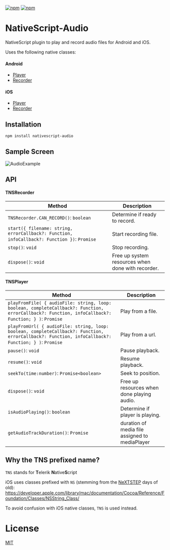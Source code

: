 [![npm](https://img.shields.io/npm/v/nativescript-audio.svg)](https://www.npmjs.com/package/nativescript-audio)
[![npm](https://img.shields.io/npm/dt/nativescript-audio.svg?label=npm%20downloads)](https://www.npmjs.com/package/nativescript-audio)

# NativeScript-Audio
NativeScript plugin to play and record audio files for Android and iOS.

Uses the following native classes:

#### Android

* [Player](http://developer.android.com/reference/android/media/MediaPlayer.html)
* [Recorder](http://developer.android.com/reference/android/media/MediaRecorder.html)

#### iOS

* [Player](https://developer.apple.com/library/ios/documentation/AVFoundation/Reference/AVAudioPlayerClassReference/)
* [Recorder](https://developer.apple.com/library/ios/documentation/AVFoundation/Reference/AVAudioRecorder_ClassReference/)

## Installation
`npm install nativescript-audio`

## Sample Screen

![AudioExample](screens/audiosample.gif)

## API

#### TNSRecorder

Method |  Description
-------- | ---------
`TNSRecorder.CAN_RECORD()`: `boolean` | Determine if ready to record.
`start({ filename: string, errorCallback?: Function, infoCallback?: Function })`: `Promise` | Start recording file.
`stop()`: `void` | Stop recording.
`dispose()`: `void` | Free up system resources when done with recorder.

#### TNSPlayer

Method |  Description
-------- | ---------
`playFromFile( { audioFile: string, loop: boolean, completeCallback?: Function, errorCallback?: Function, infoCallback?: Function; } )`: `Promise` | Play from a file.
`playFromUrl( { audioFile: string, loop: boolean, completeCallback?: Function, errorCallback?: Function, infoCallback?: Function; } )`: `Promise` | Play from a url.
`pause()`: `void` | Pause playback.
`resume()`: `void` | Resume playback.
`seekTo(time:number)`: `Promise<boolean>` | Seek to position.
`dispose()`: `void` | Free up resources when done playing audio.
`isAudioPlaying()`: `boolean` | Determine if player is playing.
`getAudioTrackDuration()`: `Promise` | duration of media file assigned to mediaPlayer

## Why the TNS prefixed name?

`TNS` stands for **T**elerik **N**ative**S**cript

iOS uses classes prefixed with `NS` (stemming from the [NeXTSTEP](https://en.wikipedia.org/wiki/NeXTSTEP) days of old):
https://developer.apple.com/library/mac/documentation/Cocoa/Reference/Foundation/Classes/NSString_Class/

To avoid confusion with iOS native classes, `TNS` is used instead.

# License

[MIT](/LICENSE)

